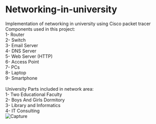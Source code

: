 # Networking-in-university <br>
Implementation of networking in university using Cisco packet tracer<br>
Components used in this project:<br>
1- Router<br>
2- Switch<br>
3- Email Server<br>
4- DNS Server<br>
5- Web Server (HTTP)<br>
6- Access Point<br>
7- PCs<br>
8- Laptop<br>
9- Smartphone<br>
<br>
University Parts included in network area:<br>
1- Two Educational Faculty<br>
2- Boys And Girls Dormitory<br>
3- Library and Informatics<br>
4- IT Consulting<br>
![Capture](https://user-images.githubusercontent.com/95470638/209086579-363f8dd5-1ac5-4d7c-bf5d-2b1e42d41ca7.PNG)
